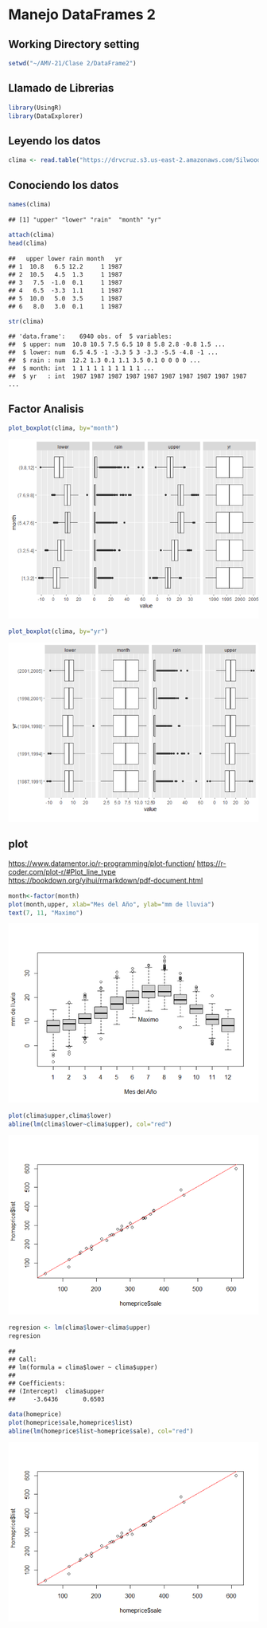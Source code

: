 Manejo DataFrames 2
================

## Working Directory setting

``` r
setwd("~/AMV-21/Clase 2/DataFrame2")
```

## Llamado de Librerias

``` r
library(UsingR)
library(DataExplorer)
```

## Leyendo los datos

``` r
clima <- read.table("https://drvcruz.s3.us-east-2.amazonaws.com/SilwoodWeather.txt", header = T)
```

## Conociendo los datos

``` r
names(clima)
```

    ## [1] "upper" "lower" "rain"  "month" "yr"

``` r
attach(clima)
head(clima)
```

    ##   upper lower rain month   yr
    ## 1  10.8   6.5 12.2     1 1987
    ## 2  10.5   4.5  1.3     1 1987
    ## 3   7.5  -1.0  0.1     1 1987
    ## 4   6.5  -3.3  1.1     1 1987
    ## 5  10.0   5.0  3.5     1 1987
    ## 6   8.0   3.0  0.1     1 1987

``` r
str(clima)
```

    ## 'data.frame':    6940 obs. of  5 variables:
    ##  $ upper: num  10.8 10.5 7.5 6.5 10 8 5.8 2.8 -0.8 1.5 ...
    ##  $ lower: num  6.5 4.5 -1 -3.3 5 3 -3.3 -5.5 -4.8 -1 ...
    ##  $ rain : num  12.2 1.3 0.1 1.1 3.5 0.1 0 0 0 0 ...
    ##  $ month: int  1 1 1 1 1 1 1 1 1 1 ...
    ##  $ yr   : int  1987 1987 1987 1987 1987 1987 1987 1987 1987 1987 ...

## Factor Analisis

``` r
plot_boxplot(clima, by="month")
```

![](README_files/figure-gfm/boxplot%20mes-1.png)<!-- -->

``` r
plot_boxplot(clima, by="yr")
```

![](README_files/figure-gfm/unnamed-chunk-4-1.png)<!-- -->

## plot

<https://www.datamentor.io/r-programming/plot-function/>
<https://r-coder.com/plot-r/#Plot_line_type>
<https://bookdown.org/yihui/rmarkdown/pdf-document.html>

``` r
month<-factor(month)
plot(month,upper, xlab="Mes del Año", ylab="mm de lluvia")
text(7, 11, "Maximo")
```

![](README_files/figure-gfm/upper%20vs%20mes-1.png)<!-- -->

``` r
plot(clima$upper,clima$lower)
abline(lm(clima$lower~clima$upper), col="red")
```

![](README_files/figure-gfm/unnamed-chunk-5-1.png)<!-- -->

``` r
regresion <- lm(clima$lower~clima$upper)
regresion
```

    ## 
    ## Call:
    ## lm(formula = clima$lower ~ clima$upper)
    ## 
    ## Coefficients:
    ## (Intercept)  clima$upper  
    ##     -3.6436       0.6503

``` r
data(homeprice)
plot(homeprice$sale,homeprice$list)
abline(lm(homeprice$list~homeprice$sale), col="red")
```

![](README_files/figure-gfm/unnamed-chunk-7-1.png)<!-- -->
